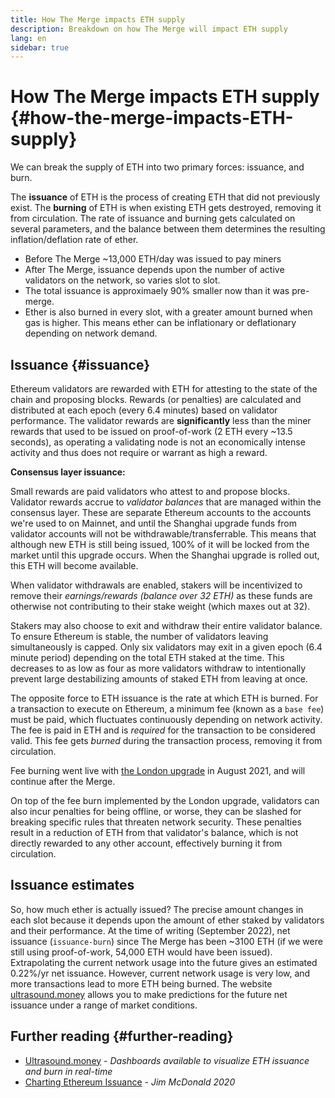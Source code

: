 ```yaml
---
title: How The Merge impacts ETH supply
description: Breakdown on how The Merge will impact ETH supply
lang: en
sidebar: true
---
```


# How The Merge impacts ETH supply {#how-the-merge-impacts-ETH-supply}

We can break the supply of ETH into two primary forces: issuance, and burn.

The **issuance** of ETH is the process of creating ETH that did not previously exist. The **burning** of ETH is when existing ETH gets destroyed, removing it from circulation. The rate of issuance and burning gets calculated on several parameters, and the balance between them determines the resulting inflation/deflation rate of ether.

<Card
emoji=":chart_decreasing:"
title="ETH issuance tldr">

- Before The Merge ~13,000 ETH/day was issued to pay miners
- After The Merge, issuance depends upon the number of active validators on the network, so varies slot to slot.
- The total issuance is approximaely 90% smaller now than it was pre-merge.
- Ether is also burned in every slot, with a greater amount burned when gas is higher. This means ether can be inflationary or deflationary depending on network demand.

</Card>

## Issuance {#issuance}

Ethereum validators are rewarded with ETH for attesting to the state of the chain and proposing blocks. Rewards (or penalties) are calculated and distributed at each epoch (every 6.4 minutes) based on validator performance. The validator rewards are **significantly** less than the miner rewards that used to be issued on proof-of-work (2 ETH every ~13.5 seconds), as operating a validating node is not an economically intense activity and thus does not require or warrant as high a reward.

**Consensus layer issuance:**

Small rewards are paid validators who attest to and propose blocks. Validator rewards accrue to _validator balances_ that are managed within the consensus layer. These are separate Ethereum accounts to the accounts we're used to on Mainnet, and until the Shanghai upgrade funds from validator accounts will not be withdrawable/transferrable. This means that although new ETH is still being issued, 100% of it will be locked from the market until this upgrade occurs. When the Shanghai upgrade is rolled out, this ETH will become available.

When validator withdrawals are enabled, stakers will be incentivized to remove their _earnings/rewards (balance over 32 ETH)_ as these funds are otherwise not contributing to their stake weight (which maxes out at 32).

Stakers may also choose to exit and withdraw their entire validator balance. To ensure Ethereum is stable, the number of validators leaving simultaneously is capped. Only six validators may exit in a given epoch (6.4 minute period) depending on the total ETH staked at the time. This decreases to as low as four as more validators withdraw to intentionally prevent large destabilizing amounts of staked ETH from leaving at once.

The opposite force to ETH issuance is the rate at which ETH is burned. For a transaction to execute on Ethereum, a minimum fee (known as a `base fee`) must be paid, which fluctuates continuously depending on network activity. The fee is paid in ETH and is _required_ for the transaction to be considered valid. This fee gets _burned_ during the transaction process, removing it from circulation.

<InfoBanner>
Fee burning went live with <a href="/history/#london">the London upgrade</a> in August 2021, and will continue after the Merge.
</InfoBanner>

On top of the fee burn implemented by the London upgrade, validators can also incur penalties for being offline, or worse, they can be slashed for breaking specific rules that threaten network security. These penalties result in a reduction of ETH from that validator's balance, which is not directly rewarded to any other account, effectively burning it from circulation.

## Issuance estimates

So, how much ether is actually issued? The precise amount changes in each slot because it depends upon the amount of ether staked by validators and their performance. At the time of writing (September 2022), net issuance (`issuance-burn`) since The Merge has been ~3100 ETH (if we were still using proof-of-work, 54,000 ETH would have been issued). Extrapolating the current network usage into the future gives an estimated 0.22%/yr net issuance. However, current network usage is very low, and more transactions lead to more ETH being burned. The website [ultrasound.money](https://ultrasound.money/) allows you to make predictions for the future net issuance under a range of market conditions.

## Further reading {#further-reading}

- [Ultrasound.money](https://ultrasound.money/) - _Dashboards available to visualize ETH issuance and burn in real-time_
- [Charting Ethereum Issuance](https://www.attestant.io/posts/charting-ethereum-issuance/) - _Jim McDonald 2020_
